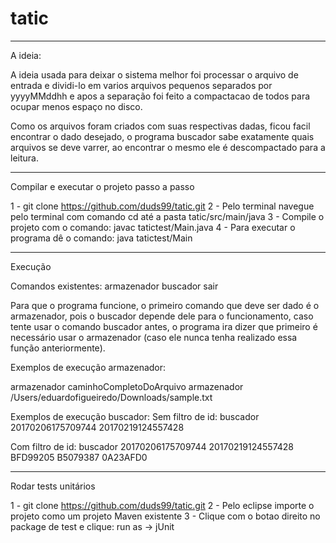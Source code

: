 # tatic

--------------------------------------------------------------------------------------
A ideia:

A ideia usada para deixar o sistema melhor foi processar o arquivo de entrada e dividi-lo em varios
arquivos pequenos separados por yyyyMMddhh e apos a separação foi feito a compactacao de todos para
ocupar menos espaço no disco.

Como os arquivos foram criados com suas respectivas dadas, ficou facil encontrar o dado desejado,
o programa buscador sabe exatamente quais arquivos se deve varrer, ao encontrar o mesmo ele é
descompactado para a leitura.

--------------------------------------------------------------------------------------
Compilar e executar o projeto passo a passo

1 - git clone https://github.com/duds99/tatic.git
2 - Pelo terminal navegue pelo terminal com comando cd até a pasta tatic/src/main/java
3 - Compile o projeto com o comando: javac tatictest/Main.java
4 - Para executar o programa dê o comando: java tatictest/Main

----------------------------------------------------------------------------------------------------

Execução

Comandos existentes:
armazenador
buscador
sair

Para que o programa funcione, o primeiro comando que deve ser dado é o armazenador, pois o buscador
depende dele para o funcionamento, caso tente usar o comando buscador antes, o programa ira dizer
que primeiro é necessário usar o armazenador (caso ele nunca tenha realizado essa função anteriormente).

Exemplos de execução armazenador:

armazenador caminhoCompletoDoArquivo
armazenador /Users/eduardofigueiredo/Downloads/sample.txt

Exemplos de execução buscador:
Sem filtro de id:
buscador 20170206175709744 20170219124557428

Com filtro de id:
buscador 20170206175709744 20170219124557428 BFD99205 B5079387 0A23AFD0

----------------------------------------------------------------------------------------------------

Rodar tests unitários

1 - git clone https://github.com/duds99/tatic.git
2 - Pelo eclipse importe o projeto como um projeto Maven existente
3 - Clique com o botao direito no package de test e clique: run as -> jUnit
